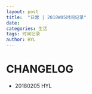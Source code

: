 ```yaml
---
layout: post
title:  "日常 | 2018W05时间记录"
date:   
categories: 生活
tags: 时间记录
author: HYL
---
```


 
 # CHANGELOG
 - 20180205 HYL
